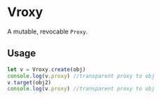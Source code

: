 # Vroxy
A mutable, revocable `Proxy`.

## Usage 
```js
let v = Vroxy.create(obj)
console.log(v.proxy) //transparent proxy to obj
v.target(obj2)
console.log(v.proxy) //transparent proxy to obj
```